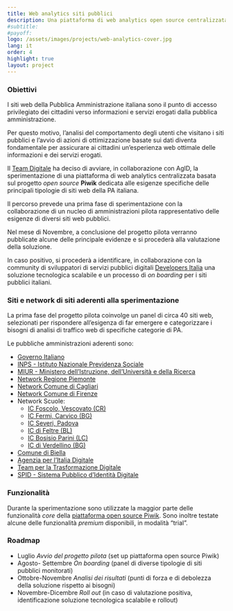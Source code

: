 ```yaml
---
title: Web analytics siti pubblici
description: Una piattaforma di web analytics open source centralizzata per analizzare dati di traffico dei siti della pubblica amministrazione
#subtitle: 
#payoff: 
logo: /assets/images/projects/web-analytics-cover.jpg
lang: it
order: 4
highlight: true
layout: project
---
```


### Obiettivi

I siti web della Pubblica Amministrazione italiana sono il punto di accesso privilegiato dei cittadini verso informazioni e servizi erogati dalla pubblica amministrazione. 

Per questo motivo, l’analisi del comportamento degli utenti che visitano i siti pubblici e l’avvio di azioni di ottimizzazione basate sui dati diventa fondamentale per assicurare ai cittadini un’esperienza web ottimale delle informazioni e dei servizi erogati. 

Il [Team Digitale](https://teamdigitale.governo.it/) ha deciso di avviare, in collaborazione con AgID, la sperimentazione di una piattaforma di web analytics centralizzata basata sul progetto *open source* **Piwik** dedicata alle esigenze specifiche delle principali tipologie di siti web della PA italiana. 

Il percorso prevede una prima fase di sperimentazione con la collaborazione di un nucleo di amministrazioni pilota rappresentativo delle esigenze di diversi siti web pubblici. 

Nel mese di Novembre, a conclusione del progetto pilota verranno pubblicate alcune delle principale evidenze e si procederà alla valutazione della soluzione. 

In caso positivo, si procederà a identificare, in collaborazione con la community di sviluppatori di servizi pubblici digitali [Developers Italia](https://developers.italia.it/) una soluzione tecnologica scalabile e un processo di *on boarding* per i siti pubblici italiani.

### Siti e network di siti aderenti alla sperimentazione
La prima fase del progetto pilota coinvolge un panel di circa 40 siti web, selezionati per rispondere all’esigenza di far emergere e categorizzare i bisogni di analisi di traffico web di specifiche categorie di PA.

Le pubbliche amministrazioni aderenti sono: 

- [Governo Italiano](http://www.governo.it/)
- [INPS - Istituto Nazionale Previdenza Sociale](https://www.inps.it)
- [MIUR - Ministero dell’Istruzione, dell’Università e della Ricerca](http://www.miur.gov.it)
- [Network Regione Piemonte](http://www.regione.piemonte.it/)
- [Network Comune di Cagliari](http://www.comune.cagliari.it/)
- [Network Comune di Firenze](http://www.comune.fi.it/)
- Network Scuole: 
    - [IC Foscolo, Vescovato (CR)]( https://www.icugofoscolo.it) 
    - [IC Fermi, Carvico (BG)](https://www.iccarvico.gov.it) 
    - [IC Severi, Padova](https://www.itiseveripadova.gov.it) 
    - [IC di Feltre (BL)](http://www.comprensivofeltre.gov.it) 
    - [IC Bosisio Parini (LC)](https://www.comprensivobosisio.gov.it) 
    - [IC di Verdellino (BG)]( https://icverdellino.gov.it) 
- [Comune di Biella](https://www.comune.biella.it/)
- [Agenzia per l’Italia Digitale](http://www.agid.gov.it/) 
- [Team per la Trasformazione Digitale](https://teamdigitale.governo.it/)
- [SPID - Sistema Pubblico d’Identità Digitale](https://spid.gov.it/)


### Funzionalità
Durante la sperimentazione sono utilizzate la maggior parte delle funzionalità *core* della [piattaforma open source Piwik](https://piwik.org/). Sono inoltre testate alcune delle funzionalità *premium* disponibili, in modalità “trial”.    

### Roadmap

- Luglio *Avvio del progetto pilota* (set up piattaforma open source Piwik)
- Agosto- Settembre *On boarding* (panel di diverse tipologie di siti pubblici monitorati)
- Ottobre-Novembre *Analisi dei risultati* (punti di forza e di debolezza della soluzione rispetto ai bisogni)
- Novembre-Dicembre *Roll out* (in caso di valutazione positiva, identificazione soluzione tecnologica scalabile e rollout)
